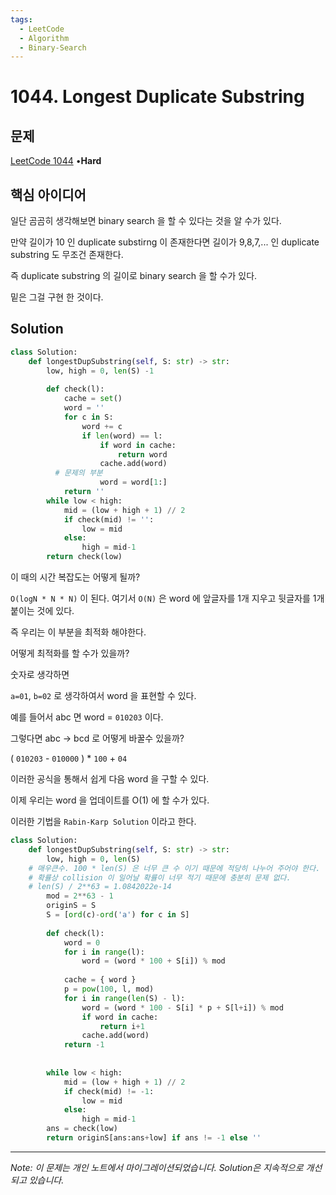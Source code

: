 ```yaml
---
tags:
  - LeetCode
  - Algorithm
  - Binary-Search
---
```


# 1044. Longest Duplicate Substring

## 문제

[LeetCode 1044](https://leetcode.com/problems/longest-duplicate-substring/) •**Hard**

## 핵심 아이디어

일단 곰곰히 생각해보면 binary search 을 할 수 있다는 것을 알 수가 있다.

만약 길이가 10 인 duplicate substirng 이 존재한다면 길이가 9,8,7,... 인 duplicate substring 도 무조건 존재한다.

즉 duplicate substring 의 길이로 binary search 을 할 수가 있다.

밑은 그걸 구현 한 것이다.

## Solution

```python
class Solution:
    def longestDupSubstring(self, S: str) -> str:
        low, high = 0, len(S) -1
        
        def check(l):
            cache = set()
            word = ''
            for c in S:
                word += c
                if len(word) == l:
                    if word in cache:
                        return word
                    cache.add(word)
          # 문제의 부분
                    word = word[1:]
            return ''      
        while low < high:
            mid = (low + high + 1) // 2
            if check(mid) != '':
                low = mid
            else:
                high = mid-1
        return check(low)
```

이 때의 시간 복잡도는 어떻게 될까?

`O(logN * N * N)` 이 된다. 여기서 `O(N)` 은 word 에 앞글자를 1개 지우고 뒷글자를 1개 붙이는 것에 있다.

즉 우리는 이 부분을 최적화 해야한다.

어떻게 최적화를 할 수가 있을까?

숫자로 생각하면

`a=01`, `b=02` 로 생각하여서 word 을 표현할 수 있다.

예를 들어서 abc 면 word = `010203` 이다.

그렇다면 abc → bcd 로 어떻게 바꿀수 있을까?

( `010203` - `010000` ) * `100` + `04`

이러한 공식을 통해서 쉽게 다음 word 을 구할 수 있다.

이제 우리는 word 을 업데이트를 O(1) 에 할 수가 있다.

이러한 기법을 `Rabin-Karp Solution` 이라고 한다.

```python
class Solution:
    def longestDupSubstring(self, S: str) -> str:
        low, high = 0, len(S)
    # 매우큰수. 100 * len(S) 은 너무 큰 수 이기 때문에 적당히 나누어 주어야 한다.
    # 확률상 collision 이 일어날 확률이 너무 적기 때문에 충분히 문제 없다.
    # len(S) / 2**63 = 1.0842022e-14
        mod = 2**63 - 1
        originS = S
        S = [ord(c)-ord('a') for c in S]
        
        def check(l):
            word = 0
            for i in range(l):
                word = (word * 100 + S[i]) % mod
            
            cache = { word }
            p = pow(100, l, mod)
            for i in range(len(S) - l):
                word = (word * 100 - S[i] * p + S[l+i]) % mod
                if word in cache:
                    return i+1
                cache.add(word)
            return -1
            
            
        while low < high:
            mid = (low + high + 1) // 2
            if check(mid) != -1:
                low = mid
            else:
                high = mid-1
        ans = check(low)
        return originS[ans:ans+low] if ans != -1 else ''
```

---

*Note: 이 문제는 개인 노트에서 마이그레이션되었습니다. Solution은 지속적으로 개선되고 있습니다.*
